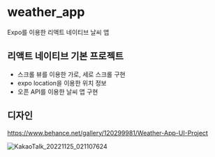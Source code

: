 # weather_app
Expo를 이용한 리액트 네이티브 날씨 앱


## 리액트 네이티브 기본 프로젝트
- 스크롤 뷰를 이용한 가로, 세로 스크롤 구현 
- expo location을 이용한 위치 정보 
- 오픈 API를 이용한 날씨 앱 구현 


## 디자인 
https://www.behance.net/gallery/120299981/Weather-App-UI-Project 

![KakaoTalk_20221125_021107624](https://user-images.githubusercontent.com/101559564/203840142-90a2df1d-4d50-4b9a-82c5-e1e46d6d32b0.jpg)
